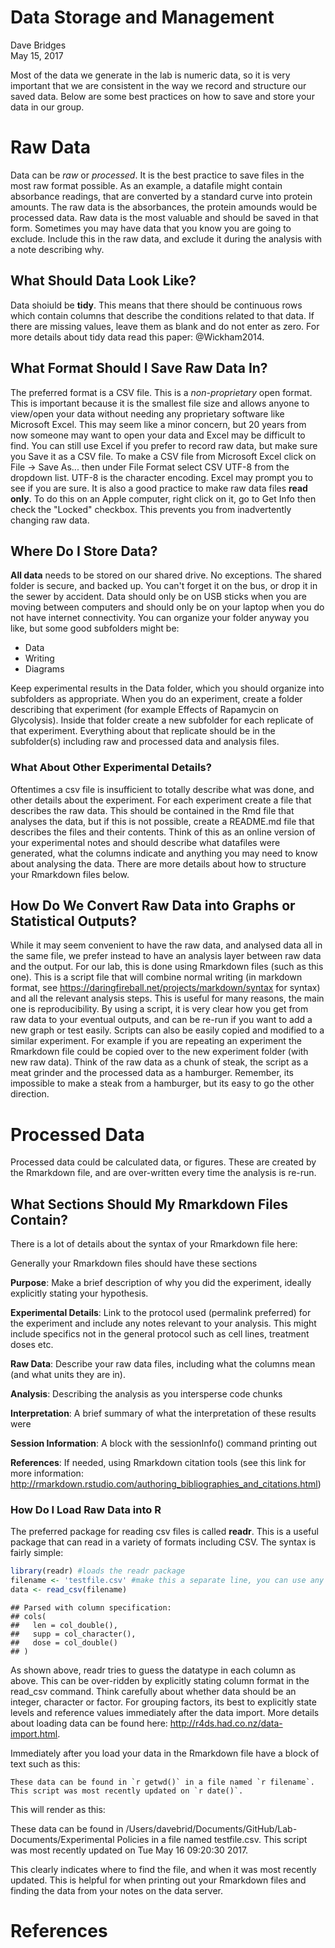 # Data Storage and Management
Dave Bridges  
May 15, 2017  




Most of the data we generate in the lab is numeric data, so it is very important that we are consistent in the way we record and structure our saved data.
Below are some best practices on how to save and store your data in our group.

# Raw Data

Data can be *raw* or *processed*.  It is the best practice to save files in the most raw format possible.  As an example, a datafile might contain absorbance readings, that are converted by a standard curve into protein amounts.  The raw data is the absorbances, the protein amounds would be processed data.  Raw data is the most valuable and should be saved in that form.  Sometimes you may have data that you know you are going to exclude.  Include this in the raw data, and exclude it during the analysis with a note describing why.

## What Should Data Look Like?

Data shoiuld be **tidy**.  This means that there should be continuous rows which contain columns that describe the conditions related to that data.  If there are missing values, leave them as blank and do not enter as zero.  For more details about tidy data read this paper: @Wickham2014.  

## What Format Should I Save Raw Data In?

The preferred format is a CSV file.  This is a *non-proprietary* open format.  This is important because it is the smallest file size and allows anyone to view/open your data without needing any proprietary software like Microsoft Excel.  This may seem like a minor concern, but 20 years from now someone may want to open your data and Excel may be difficult to find.  You can still use Excel if you prefer to record raw data, but make sure you Save it as a CSV file.  To make a CSV file from Microsoft Excel click on File -> Save As... then under File Format select CSV UTF-8 from the dropdown list.  UTF-8 is the character encoding.  Excel may prompt you to see if you are sure.  It is also a good practice to make raw data files **read only**.  To do this on an Apple computer, right click on it, go to Get Info then check the "Locked" checkbox.  This prevents you from inadvertently changing raw data.

## Where Do I Store Data?

**All data** needs to be stored on our shared drive.  No exceptions.  The shared folder is secure, and backed up.  You can't forget it on the bus, or drop it in the sewer by accident.  Data should only be on USB sticks when you are moving between computers and should only be on your laptop when you do not have internet connectivity.  You can organize your folder anyway you like, but some good subfolders might be:

* Data
* Writing
* Diagrams

Keep experimental results in the Data folder, which you should organize into subfolders as appropriate.  When you do an experiment, create a folder describing that experiment (for example Effects of Rapamycin on Glycolysis).  Inside that folder create a new subfolder for each replicate of that experiment.  Everything about that replicate should be in the subfolder(s) including raw and processed data and analysis files.

### What About Other Experimental Details?

Oftentimes a csv file is insufficient to totally describe what was done, and other details about the experiment.  For each experiment create a file that describes the raw data.  This should be contained in the  Rmd file that analyses the data, but if this is not possible, create a README.md file that describes the files and their contents.  Think of this as an online version of your experimental notes and should describe what datafiles were generated, what the columns indicate and anything you may need to know about analysing the data. There are more details about how to structure your Rmarkdown files below.

## How Do We Convert Raw Data into Graphs or Statistical Outputs?

While it may seem convenient to have the raw data, and analysed data all in the same file, we prefer instead to have an analysis layer between raw data and the output.  For our lab, this is done using Rmarkdown files (such as this one).  This is a script file that will combine normal writing (in markdown format, see https://daringfireball.net/projects/markdown/syntax for syntax) and all the relevant analysis steps.  This is useful for many reasons, the main one is reproducibility.  By using a script, it is very clear how you get from raw data to your eventual outputs, and can be re-run if you want to add a new graph or test easily.  Scripts can also be easily copied and modified to a similar experiment.  For example if you are repeating an experiment the Rmarkdown file could be copied over to the new experiment folder (with new raw data).  Think of the raw data as a chunk of steak, the script as a meat grinder and the processed data as a hamburger.  Remember, its impossible to make a steak from a hamburger, but its easy to go the other direction.

# Processed Data

Processed data could be calculated data, or figures.  These are created by the Rmarkdown file, and are over-written every time the analysis is re-run.

## What Sections Should My Rmarkdown Files Contain?

There is a lot of details about the syntax of your Rmarkdown file here: 

Generally your Rmarkdown files should have these sections

**Purpose**: Make a brief description of why you did the experiment, ideally explicitly stating your hypothesis.

**Experimental Details**: Link to the protocol used (permalink preferred) for the experiment and include any notes relevant to your analysis.  This might include specifics not in the general protocol such as cell lines, treatment doses etc.

**Raw Data**: Describe your raw data files, including what the columns mean (and what units they are in).

**Analysis**: Describing the analysis as you intersperse code chunks

**Interpretation**: A brief summary of what the interpretation of these results were

**Session Information**: A block with the sessionInfo() command printing out 

**References**: If needed, using Rmarkdown citation tools (see this link for more information: http://rmarkdown.rstudio.com/authoring_bibliographies_and_citations.html)

### How Do I Load Raw Data into R

The preferred package for reading csv files is called **readr**.  This is a useful package that can read in a variety of formats including CSV.  The syntax is fairly simple:


```r
library(readr) #loads the readr package
filename <- 'testfile.csv' #make this a separate line, you can use any variable you want
data <- read_csv(filename)
```

```
## Parsed with column specification:
## cols(
##   len = col_double(),
##   supp = col_character(),
##   dose = col_double()
## )
```

As shown above, readr tries to guess the datatype in each column as above.  This can be over-ridden by explicitly stating column format in the read_csv command.  Think carefully about whether data should be an integer, character or factor.  For grouping factors, its best to explicitly state levels and reference values immediately after the data import.  More details about loading data can be found here: http://r4ds.had.co.nz/data-import.html.

Immediately after you load your data in the Rmarkdown file have a block of text such as this:


```eval
These data can be found in `r getwd()` in a file named `r filename`.  This script was most recently updated on `r date()`.
```

This will render as this:

These data can be found in /Users/davebrid/Documents/GitHub/Lab-Documents/Experimental Policies in a file named testfile.csv.  This script was most recently updated on Tue May 16 09:20:30 2017.

This clearly indicates where to find the file, and when it was most recently updated.  This is helpful for when printing out your Rmarkdown files and finding the data from your notes on the data server.

# References



